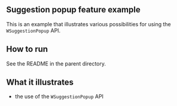 Suggestion popup feature example
--------------------------------

This is an example that illustrates various possibilities for using
the `WSuggestionPopup` API.

How to run
----------

See the README in the parent directory.

What it illustrates
-------------------

- the use of the `WSuggestionPopup` API

